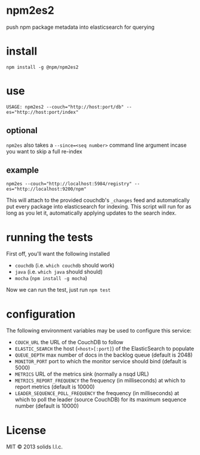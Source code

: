 # npm2es2

push npm package metadata into elasticsearch for querying

# install

`npm install -g @npm/npm2es2`

# use

`USAGE: npm2es2 --couch="http://host:port/db" --es="http://host:port/index"`

## optional

  `npm2es` also takes a `--since=<seq number>` command line argument incase you want to skip a full re-index

## example

`npm2es --couch="http://localhost:5984/registry" --es="http://localhost:9200/npm"`

This will attach to the provided couchdb's `_changes` feed and automatically put every
package into elasticsearch for indexing.  This script will run for as long as you let it, automatically applying updates to the search index.

# running the tests

First off, you'll want the following installed

  * `couchdb` (i.e. `which couchdb` should work)
  * `java` (i.e. `which java` should should)
  * `mocha` (`npm install -g mocha`)

Now we can run the test, just run `npm test`

# configuration

The following environment variables may be used to configure this service:

  * `COUCH_URL` the URL of the CouchDB to follow
  * `ELASTIC_SEARCH` the host (`<host>[:port]`) of the ElasticSearch to populate
  * `QUEUE_DEPTH` max number of docs in the backlog queue (default is 2048)
  * `MONITOR_PORT` port to which the monitor service should bind (default is 5000)
  * `METRICS` URL of the metrics sink (normally a nsqd URL)
  * `METRICS_REPORT_FREQUENCY` the frequency (in milliseconds) at which to report metrics
       (default is 10000)
  * `LEADER_SEQUENCE_POLL_FREQUENCY` the frequency (in milliseconds) at which to poll the
       leader (source CouchDB) for its maximum sequence number (default is 10000)

# License

MIT © 2013 solids l.l.c.
